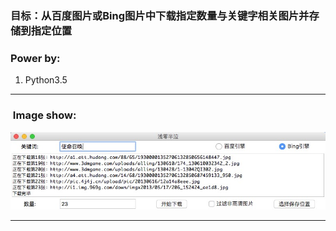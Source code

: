 
### 目标：从百度图片或Bing图片中下载指定数量与关键字相关图片并存储到指定位置

### Power by:
1. Python3.5

---
###  Image show:<br>
![1](https://github.com/Dengqlbq/Bing-and-Baidu-picture-download/raw/master/1.png)

---

